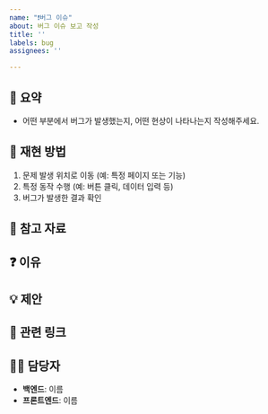 ```yaml
---
name: "❗버그 이슈"
about: 버그 이슈 보고 작성
title: ''
labels: bug
assignees: ''

---
```


<!--📚 GitHub 이슈 작성 템플릿 -->
<!-- 예시 입니다.
		hotfix: 무슨 버그 수정 필요
		fit: 무슨 버그 수정 필요		
-->

## 🚨 요약
<!-- 버그에 대한 간단하고 명확한 설명 -->

- 어떤 부분에서 버그가 발생했는지, 어떤 현상이 나타나는지 작성해주세요.

## 🔄 재현 방법
<!-- 버그를 재현하는 단계에 대한 자세한 설명 -->

1. 문제 발생 위치로 이동 (예: 특정 페이지 또는 기능)
2. 특정 동작 수행 (예: 버튼 클릭, 데이터 입력 등)
3. 버그가 발생한 결과 확인

## 📸 참고 자료
<!-- 스크린샷(버그이미지, 코드이미지), 에러로그를 적어주세요. 없다면 적지 않아도 됩니다.-->

## ❓ 이유
<!-- 버그가 발생한 이유에 대해 예상이 간다면 적어주세요. 모른다면 적지 않아도 됩니다. -->

## 💡 제안
<!-- 버그를 해결하기 수정사항에 대해 설명해주세요. 모른다면 적지 않아도 됩니다. -->

## 🔗 관련 링크
<!-- 기능과 관련해 참고할 링크가 있다면 적어주세요. 없다면 적지 않아도 됩니다. -->


## 🙋‍♂️ 담당자
- **백엔드**: 이름
- **프론트엔드**: 이름
